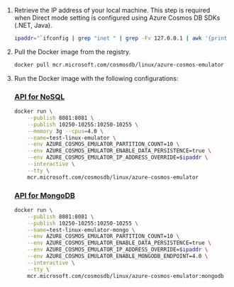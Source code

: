 ---
---
1. Retrieve the IP address of your local machine. This step is required when Direct mode setting is configured using Azure Cosmos DB SDKs (.NET, Java).

    ```bash
    ipaddr="`ifconfig | grep "inet " | grep -Fv 127.0.0.1 | awk '{print $2}' | head -n 1`"
    ```

1. Pull the Docker image from the registry.

    ```bash
    docker pull mcr.microsoft.com/cosmosdb/linux/azure-cosmos-emulator
    ```

1. Run the Docker image with the following configurations:

    ### [API for NoSQL](#tab/sql-api)
   
    ```bash
    docker run \
        --publish 8081:8081 \
        --publish 10250-10255:10250-10255 \
        --memory 3g --cpus=4.0 \
        --name=test-linux-emulator \
        --env AZURE_COSMOS_EMULATOR_PARTITION_COUNT=10 \
        --env AZURE_COSMOS_EMULATOR_ENABLE_DATA_PERSISTENCE=true \
        --env AZURE_COSMOS_EMULATOR_IP_ADDRESS_OVERRIDE=$ipaddr \
        --interactive \
        --tty \
        mcr.microsoft.com/cosmosdb/linux/azure-cosmos-emulator
    ```

    ### [API for MongoDB](#tab/mongodb-api)
   
    ```bash
    docker run \
        --publish 8081:8081 \
        --publish 10250-10255:10250-10255 \
        --name=test-linux-emulator-mongo \
        --env AZURE_COSMOS_EMULATOR_PARTITION_COUNT=10 \
        --env AZURE_COSMOS_EMULATOR_ENABLE_DATA_PERSISTENCE=true \
        --env AZURE_COSMOS_EMULATOR_IP_ADDRESS_OVERRIDE=$ipaddr \
        --env AZURE_COSMOS_EMULATOR_ENABLE_MONGODB_ENDPOINT=4.0 \
        --interactive \
        --tty \
        mcr.microsoft.com/cosmosdb/linux/azure-cosmos-emulator:mongodb
    ```
